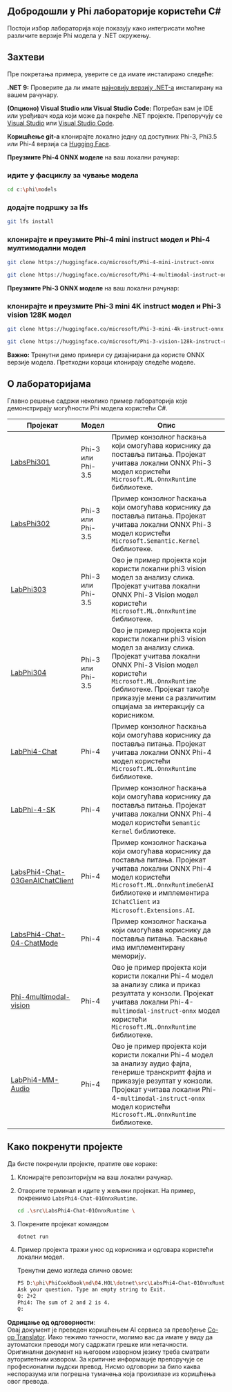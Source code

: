 <!--
CO_OP_TRANSLATOR_METADATA:
{
  "original_hash": "903c509a6d0d1ecce00b849d7f753bdd",
  "translation_date": "2025-07-17T10:42:24+00:00",
  "source_file": "md/04.HOL/dotnet/readme.md",
  "language_code": "sr"
}
-->
## Добродошли у Phi лабораторије користећи C#

Постоји избор лабораторија које показују како интегрисати моћне различите верзије Phi модела у .NET окружењу.

## Захтеви

Пре покретања примера, уверите се да имате инсталирано следеће:

**.NET 9:** Проверите да ли имате [најновију верзију .NET-а](https://dotnet.microsoft.com/download/dotnet?WT.mc_id=aiml-137032-kinfeylo) инсталирану на вашем рачунару.

**(Опционо) Visual Studio или Visual Studio Code:** Потребан вам је IDE или уређивач кода који може да покреће .NET пројекте. Препоручују се [Visual Studio](https://visualstudio.microsoft.com?WT.mc_id=aiml-137032-kinfeylo) или [Visual Studio Code](https://code.visualstudio.com?WT.mc_id=aiml-137032-kinfeylo).

**Коришћење git-а** клонирајте локално једну од доступних Phi-3, Phi3.5 или Phi-4 верзија са [Hugging Face](https://huggingface.co/collections/lokinfey/phi-4-family-679c6f234061a1ab60f5547c).

**Преузмите Phi-4 ONNX моделе** на ваш локални рачунар:

### идите у фасциклу за чување модела

```bash
cd c:\phi\models
```

### додајте подршку за lfs

```bash
git lfs install 
```

### клонирајте и преузмите Phi-4 mini instruct модел и Phi-4 мултимодални модел

```bash
git clone https://huggingface.co/microsoft/Phi-4-mini-instruct-onnx

git clone https://huggingface.co/microsoft/Phi-4-multimodal-instruct-onnx
```

**Преузмите Phi-3 ONNX моделе** на ваш локални рачунар:

### клонирајте и преузмите Phi-3 mini 4K instruct модел и Phi-3 vision 128K модел

```bash
git clone https://huggingface.co/microsoft/Phi-3-mini-4k-instruct-onnx

git clone https://huggingface.co/microsoft/Phi-3-vision-128k-instruct-onnx-cpu
```

**Важно:** Тренутни демо примери су дизајнирани да користе ONNX верзије модела. Претходни кораци клонирају следеће моделе.

## О лабораторијама

Главно решење садржи неколико пример лабораторија које демонстрирају могућности Phi модела користећи C#.

| Пројекат | Модел | Опис |
| ------------ | -----------| ----------- |
| [LabsPhi301](../../../../../md/04.HOL/dotnet/src/LabsPhi301) | Phi-3 или Phi-3.5 | Пример конзолног ћаскања који омогућава кориснику да поставља питања. Пројекат учитава локални ONNX Phi-3 модел користећи `Microsoft.ML.OnnxRuntime` библиотеке. |
| [LabsPhi302](../../../../../md/04.HOL/dotnet/src/LabsPhi302) | Phi-3 или Phi-3.5 | Пример конзолног ћаскања који омогућава кориснику да поставља питања. Пројекат учитава локални ONNX Phi-3 модел користећи `Microsoft.Semantic.Kernel` библиотеке. |
| [LabPhi303](../../../../../md/04.HOL/dotnet/src/LabsPhi303) | Phi-3 или Phi-3.5 | Ово је пример пројекта који користи локални phi3 vision модел за анализу слика. Пројекат учитава локални ONNX Phi-3 Vision модел користећи `Microsoft.ML.OnnxRuntime` библиотеке. |
| [LabPhi304](../../../../../md/04.HOL/dotnet/src/LabsPhi304) | Phi-3 или Phi-3.5 | Ово је пример пројекта који користи локални phi3 vision модел за анализу слика. Пројекат учитава локални ONNX Phi-3 Vision модел користећи `Microsoft.ML.OnnxRuntime` библиотеке. Пројекат такође приказује мени са различитим опцијама за интеракцију са корисником. | 
| [LabPhi4-Chat](../../../../../md/04.HOL/dotnet/src/LabsPhi4-Chat-01OnnxRuntime) | Phi-4 | Пример конзолног ћаскања који омогућава кориснику да поставља питања. Пројекат учитава локални ONNX Phi-4 модел користећи `Microsoft.ML.OnnxRuntime` библиотеке. |
| [LabPhi-4-SK](../../../../../md/04.HOL/dotnet/src/LabsPhi4-Chat-02SK) | Phi-4 | Пример конзолног ћаскања који омогућава кориснику да поставља питања. Пројекат учитава локални ONNX Phi-4 модел користећи `Semantic Kernel` библиотеке. |
| [LabsPhi4-Chat-03GenAIChatClient](../../../../../md/04.HOL/dotnet/src/LabsPhi4-Chat-03GenAIChatClient) | Phi-4 | Пример конзолног ћаскања који омогућава кориснику да поставља питања. Пројекат учитава локални ONNX Phi-4 модел користећи `Microsoft.ML.OnnxRuntimeGenAI` библиотеке и имплементира `IChatClient` из `Microsoft.Extensions.AI`. |
| [LabsPhi4-Chat-04-ChatMode](../../../../../md/04.HOL/dotnet/src/LabsPhi4-Chat-04-ChatMode) | Phi-4 | Пример конзолног ћаскања који омогућава кориснику да поставља питања. Ћаскање има имплементирану меморију. |
| [Phi-4multimodal-vision](../../../../../md/04.HOL/dotnet/src/LabsPhi4-MultiModal-01Images) | Phi-4 | Ово је пример пројекта који користи локални Phi-4 модел за анализу слика и приказ резултата у конзоли. Пројекат учитава локални Phi-4-`multimodal-instruct-onnx` модел користећи `Microsoft.ML.OnnxRuntime` библиотеке. |
| [LabPhi4-MM-Audio](../../../../../md/04.HOL/dotnet/src/LabsPhi4-MultiModal-02Audio) | Phi-4 | Ово је пример пројекта који користи локални Phi-4 модел за анализу аудио фајла, генерише транскрипт фајла и приказује резултат у конзоли. Пројекат учитава локални Phi-4-`multimodal-instruct-onnx` модел користећи `Microsoft.ML.OnnxRuntime` библиотеке. |

## Како покренути пројекте

Да бисте покренули пројекте, пратите ове кораке:

1. Клонирајте репозиторијум на ваш локални рачунар.

1. Отворите терминал и идите у жељени пројекат. На пример, покренимо `LabsPhi4-Chat-01OnnxRuntime`.

    ```bash
    cd .\src\LabsPhi4-Chat-01OnnxRuntime \
    ```

1. Покрените пројекат командом

    ```bash
    dotnet run
    ```

1. Пример пројекта тражи унос од корисника и одговара користећи локални модел.

   Тренутни демо изгледа слично овоме:

   ```bash
   PS D:\phi\PhiCookBook\md\04.HOL\dotnet\src\LabsPhi4-Chat-01OnnxRuntime> dotnet run
   Ask your question. Type an empty string to Exit.
   Q: 2+2
   Phi4: The sum of 2 and 2 is 4.
   Q:
   ```

**Одрицање од одговорности**:  
Овај документ је преведен коришћењем AI сервиса за превођење [Co-op Translator](https://github.com/Azure/co-op-translator). Иако тежимо тачности, молимо вас да имате у виду да аутоматски преводи могу садржати грешке или нетачности. Оригинални документ на његовом изворном језику треба сматрати ауторитетним извором. За критичне информације препоручује се професионални људски превод. Нисмо одговорни за било каква неспоразума или погрешна тумачења која произилазе из коришћења овог превода.